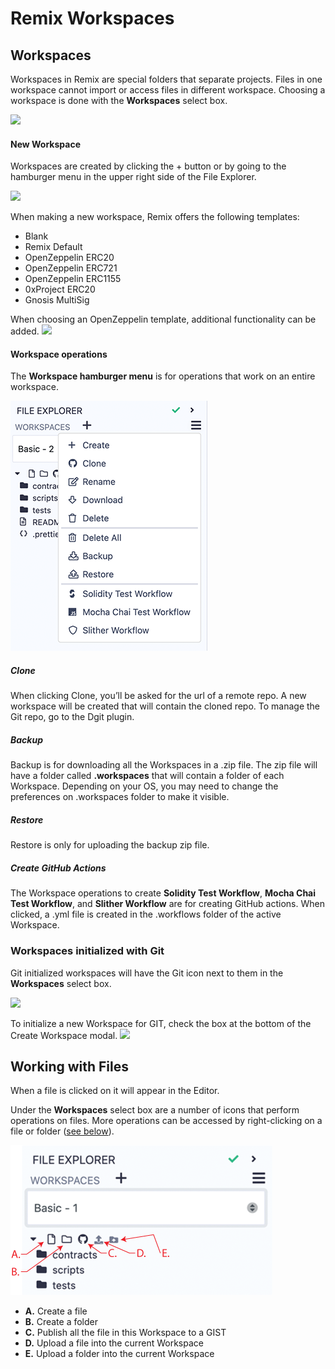 # Remix Workspaces

## Workspaces

Workspaces in Remix are special folders that separate projects. Files in one workspace cannot import or access files in different workspace. Choosing a workspace is done with the **Workspaces** select box.

![](images/a-fe-workspaces1.png)

#### New Workspace

Workspaces are created by clicking the + button or by going to the hamburger menu in the upper right side of the File Explorer.

![](images/a-fe-workspaces-new.png)

When making a new workspace, Remix offers the following templates:

- Blank
- Remix Default
- OpenZeppelin ERC20
- OpenZeppelin ERC721
- OpenZeppelin ERC1155
- 0xProject ERC20
- Gnosis MultiSig

When choosing an OpenZeppelin template, additional functionality can be added.
![](images/a-fe-modal-oz.png)

#### Workspace operations

The **Workspace hamburger menu** is for operations that work on an entire workspace.

![](images/a-fe-hamburger.png)

##### Clone

When clicking Clone, you’ll be asked for the url of a remote repo. A new workspace will be created that will contain the cloned repo. To manage the Git repo, go to the Dgit plugin.

##### Backup

Backup is for downloading all the Workspaces in a .zip file. The zip file will have a folder called **.workspaces** that will contain a folder of each Workspace. Depending on your OS, you may need to change the preferences on .workspaces folder to make it visible.

##### Restore

Restore is only for uploading the backup zip file.

##### Create GitHub Actions

The Workspace operations to create **Solidity Test Workflow**, **Mocha Chai Test Workflow**, and **Slither Workflow** are for creating GitHub actions. When clicked, a .yml file is created in the .workflows folder of the active Workspace.

### Workspaces initialized with Git

Git initialized workspaces will have the Git icon next to them in the **Workspaces** select box.

![](images/a-fe-select-git.png)

To initialize a new Workspace for GIT, check the box at the bottom of the Create Workspace modal.
![](images/a-fe-create-ws-modal.png)

## Working with Files

When a file is clicked on it will appear in the Editor.

Under the **Workspaces** select box are a number of icons that perform operations on files. More operations can be accessed by right-clicking on a file or folder ([see below](#right-click-on-a-file-or-folder)).

![](images/a-fe-file-icons2.png)

- **A.** Create a file <br>
- **B.** Create a folder <br>
- **C.** Publish all the file in this Workspace to a GIST<br>
- **D.** Upload a file into the current Workspace<br>
- **E.** Upload a folder into the current Workspace<br>
